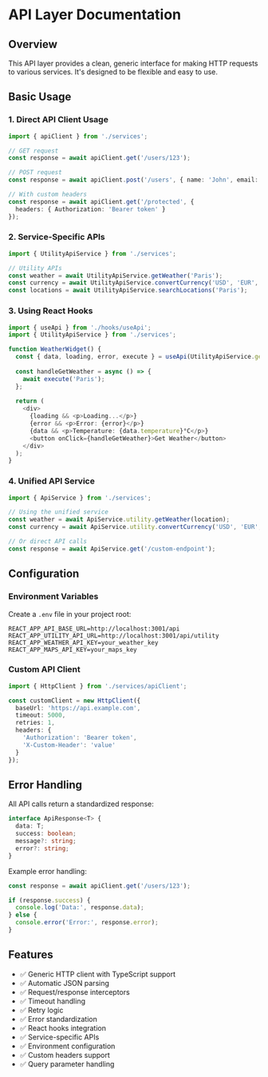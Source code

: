 # API Layer Documentation

## Overview
This API layer provides a clean, generic interface for making HTTP requests to various services. It's designed to be flexible and easy to use.

## Basic Usage

### 1. Direct API Client Usage
```typescript
import { apiClient } from './services';

// GET request
const response = await apiClient.get('/users/123');

// POST request
const response = await apiClient.post('/users', { name: 'John', email: 'john@example.com' });

// With custom headers
const response = await apiClient.get('/protected', {
  headers: { Authorization: 'Bearer token' }
});
```

### 2. Service-Specific APIs
```typescript
import { UtilityApiService } from './services';

// Utility APIs
const weather = await UtilityApiService.getWeather('Paris');
const currency = await UtilityApiService.convertCurrency('USD', 'EUR', 100);
const locations = await UtilityApiService.searchLocations('Paris');
```

### 3. Using React Hooks
```typescript
import { useApi } from './hooks/useApi';
import { UtilityApiService } from './services';

function WeatherWidget() {
  const { data, loading, error, execute } = useApi(UtilityApiService.getWeather);
  
  const handleGetWeather = async () => {
    await execute('Paris');
  };
  
  return (
    <div>
      {loading && <p>Loading...</p>}
      {error && <p>Error: {error}</p>}
      {data && <p>Temperature: {data.temperature}°C</p>}
      <button onClick={handleGetWeather}>Get Weather</button>
    </div>
  );
}
```

### 4. Unified API Service
```typescript
import { ApiService } from './services';

// Using the unified service
const weather = await ApiService.utility.getWeather(location);
const currency = await ApiService.utility.convertCurrency('USD', 'EUR', 100);

// Or direct API calls
const response = await ApiService.get('/custom-endpoint');
```

## Configuration

### Environment Variables
Create a `.env` file in your project root:
```env
REACT_APP_API_BASE_URL=http://localhost:3001/api
REACT_APP_UTILITY_API_URL=http://localhost:3001/api/utility
REACT_APP_WEATHER_API_KEY=your_weather_key
REACT_APP_MAPS_API_KEY=your_maps_key
```

### Custom API Client
```typescript
import { HttpClient } from './services/apiClient';

const customClient = new HttpClient({
  baseUrl: 'https://api.example.com',
  timeout: 5000,
  retries: 1,
  headers: {
    'Authorization': 'Bearer token',
    'X-Custom-Header': 'value'
  }
});
```

## Error Handling

All API calls return a standardized response:
```typescript
interface ApiResponse<T> {
  data: T;
  success: boolean;
  message?: string;
  error?: string;
}
```

Example error handling:
```typescript
const response = await apiClient.get('/users/123');

if (response.success) {
  console.log('Data:', response.data);
} else {
  console.error('Error:', response.error);
}
```

## Features

- ✅ Generic HTTP client with TypeScript support
- ✅ Automatic JSON parsing
- ✅ Request/response interceptors
- ✅ Timeout handling
- ✅ Retry logic
- ✅ Error standardization
- ✅ React hooks integration
- ✅ Service-specific APIs
- ✅ Environment configuration
- ✅ Custom headers support
- ✅ Query parameter handling
